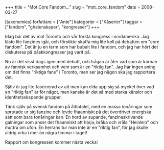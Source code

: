 +++
title = "Mot Core Fandom..."
slug = "mot_core_fandom"
date = 2008-03-27

[taxonomies]
forfattare = ["Ante"]
kategorier = ["Kåserier"]
taggar = ["fandom", "ghalenskaper", "kongresser"]
+++

Idag bär det av mot Toronto och vår första kongress i nordamerika. Jag läste lite fanzines igår, och försökte skaffa mig lite koll på debatten om "core fandom". Det är ju en term som har bubalt lite i fandom, och jag har hört det diskuteras på påskkongresser jag varit på.

Nu är det visst dags igen med debatt, och frågan är åter vad som är kärnan av fannisk verksamhet och vem som är en "riktig fan". Jag har ingen aning om det finns "riktiga fans" i Toronto, men ser jag någon ska jag rapportera det.

Själv är jag lite fascinerad av att man kan elda upp sig så mycket över vad en "riktig fan" är för något, men kanske är det så med starka känslor och identitetsskapande grupper.

Tänk själv på svensk fandom på åttiotalet, med en massa tonåringar som sprutade ur sig fanzine och levde fhaanniskt på det överdrivet energiska sätt som bara tonåringar kan. En hord av supande, fanzineskrivande galningar som anser det fhaanniskt att härja, bråka och vråla "Heinlein" och muttra om ufon. En herrans tur man inte är en "riktig fan", för jag skulle aldrig orka i mer än några timmar i taget!

Rapport om kongressen kommer nästa vecka!
